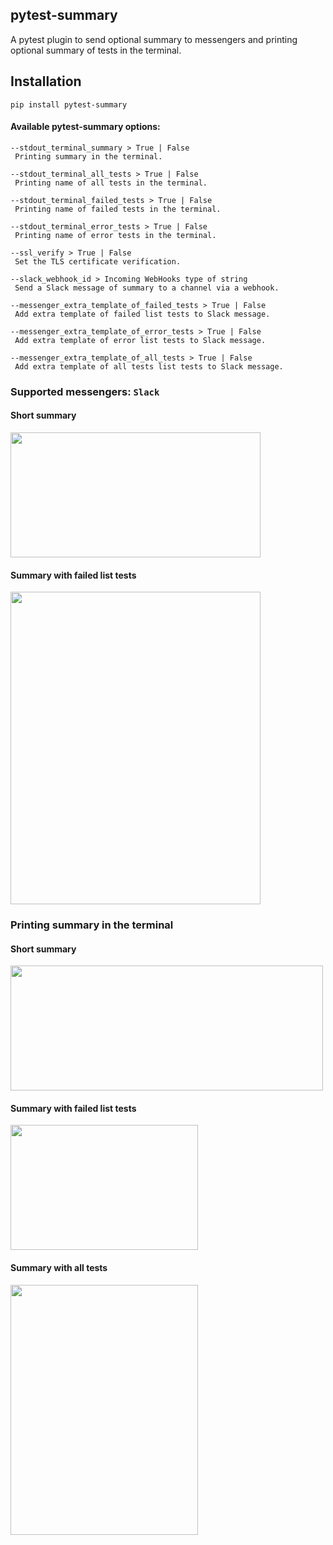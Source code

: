 ## pytest-summary

A pytest plugin to send optional summary to messengers and printing optional summary of tests in the terminal.

## Installation
```
pip install pytest-summary
```


#### **Available pytest-summary options:**
```
--stdout_terminal_summary > True | False
 Printing summary in the terminal.

--stdout_terminal_all_tests > True | False
 Printing name of all tests in the terminal.
 
--stdout_terminal_failed_tests > True | False
 Printing name of failed tests in the terminal.
 
--stdout_terminal_error_tests > True | False
 Printing name of error tests in the terminal.
 
--ssl_verify > True | False
 Set the TLS certificate verification.
 
--slack_webhook_id > Incoming WebHooks type of string
 Send a Slack message of summary to a channel via a webhook.
 
--messenger_extra_template_of_failed_tests > True | False
 Add extra template of failed list tests to Slack message.
 
--messenger_extra_template_of_error_tests > True | False
 Add extra template of error list tests to Slack message.
 
--messenger_extra_template_of_all_tests > True | False
 Add extra template of all tests list tests to Slack message.
```

### **Supported messengers:** `Slack`
    
#### **Short summary**

<img src="./docs/images/pytest-summary-slack.png" width="400" height="200">

#### **Summary with failed list tests**
    
<img src="./docs/images/pytest-summary-optional-slack.png" width="400" height="500">



### **Printing summary in the terminal**

#### **Short summary**
<img src="./docs/images/pytest-summary-stdout.png" width="500" height="200">

#### **Summary with failed list tests**
<img src="./docs/images/pytest-summary-optional.png" width="300" height="200">

#### **Summary with all tests**
<img src="./docs/images/pytest-summary-optional-all.png" width="300" height="400">
